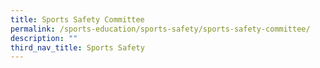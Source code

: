 ```yaml
---
title: Sports Safety Committee
permalink: /sports-education/sports-safety/sports-safety-committee/
description: ""
third_nav_title: Sports Safety
---
```

